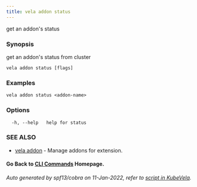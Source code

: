 ```yaml
---
title: vela addon status
---
```


get an addon's status

### Synopsis

get an addon's status from cluster

```
vela addon status [flags]
```

### Examples

```
vela addon status <addon-name>
```

### Options

```
  -h, --help   help for status
```

### SEE ALSO

* [vela addon](vela_addon)	 - Manage addons for extension.

#### Go Back to [CLI Commands](vela) Homepage.


###### Auto generated by spf13/cobra on 11-Jan-2022, refer to [script in KubeVela](https://github.com/oam-dev/kubevela/tree/master/hack/docgen).
